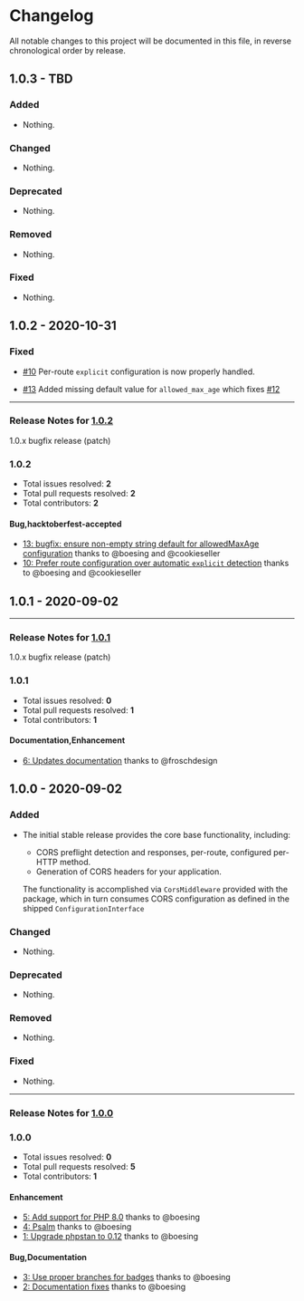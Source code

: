 # Changelog

All notable changes to this project will be documented in this file, in reverse chronological order by release.

## 1.0.3 - TBD

### Added

- Nothing.

### Changed

- Nothing.

### Deprecated

- Nothing.

### Removed

- Nothing.

### Fixed

- Nothing.

## 1.0.2 - 2020-10-31

### Fixed

- [#10](https://github.com/mezzio/mezzio-cors/pull/10) Per-route `explicit` configuration is now properly handled.

- [#13](https://github.com/mezzio/mezzio-cors/pull/13) Added missing default value for `allowed_max_age` which fixes [#12](https://github.com/mezzio/mezzio-cors/issues/12)


-----

### Release Notes for [1.0.2](https://github.com/mezzio/mezzio-cors/milestone/5)

1.0.x bugfix release (patch)

### 1.0.2

- Total issues resolved: **2**
- Total pull requests resolved: **2**
- Total contributors: **2**

#### Bug,hacktoberfest-accepted

 - [13: bugfix: ensure non-empty string default for allowedMaxAge configuration](https://github.com/mezzio/mezzio-cors/pull/13) thanks to @boesing and @cookieseller
 - [10: Prefer route configuration over automatic `explicit` detection](https://github.com/mezzio/mezzio-cors/pull/10) thanks to @boesing and @cookieseller

## 1.0.1 - 2020-09-02



-----

### Release Notes for [1.0.1](https://github.com/mezzio/mezzio-cors/milestone/2)

1.0.x bugfix release (patch)

### 1.0.1

- Total issues resolved: **0**
- Total pull requests resolved: **1**
- Total contributors: **1**

#### Documentation,Enhancement

 - [6: Updates documentation](https://github.com/mezzio/mezzio-cors/pull/6) thanks to @froschdesign
## 1.0.0 - 2020-09-02

### Added

- The initial stable release provides the core base functionality, including:

  - CORS preflight detection and responses, per-route, configured per-HTTP method.
  - Generation of CORS headers for your application.

  The functionality is accomplished via `CorsMiddleware` provided with the package, which in turn consumes CORS configuration as defined in the shipped `ConfigurationInterface`

### Changed

- Nothing.

### Deprecated

- Nothing.

### Removed

- Nothing.

### Fixed

- Nothing.


-----

### Release Notes for [1.0.0](https://github.com/mezzio/mezzio-cors/milestone/1)



### 1.0.0

- Total issues resolved: **0**
- Total pull requests resolved: **5**
- Total contributors: **1**

#### Enhancement

 - [5: Add support for PHP 8.0](https://github.com/mezzio/mezzio-cors/pull/5) thanks to @boesing
 - [4: Psalm](https://github.com/mezzio/mezzio-cors/pull/4) thanks to @boesing
 - [1: Upgrade phpstan to 0.12](https://github.com/mezzio/mezzio-cors/pull/1) thanks to @boesing

#### Bug,Documentation

 - [3: Use proper branches for badges](https://github.com/mezzio/mezzio-cors/pull/3) thanks to @boesing
 - [2: Documentation fixes](https://github.com/mezzio/mezzio-cors/pull/2) thanks to @boesing
